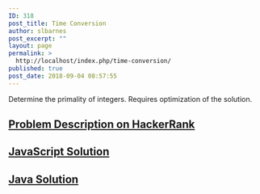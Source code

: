 ```yaml
---
ID: 318
post_title: Time Conversion
author: slbarnes
post_excerpt: ""
layout: page
permalink: >
  http://localhost/index.php/time-conversion/
published: true
post_date: 2018-09-04 08:57:55
---
```

Determine the primality of integers. Requires optimization of the solution. 
## <a href="https://www.hackerrank.com/challenges/time-conversion" target="_blank" rel="noopener">Problem Description on HackerRank</a>

## [JavaScript Solution][1]

## [Java Solution][2]

 [1]: /index.php/time-conversion/time-conversion-javascript
 [2]: /index.php/time-conversion/time-conversion-java